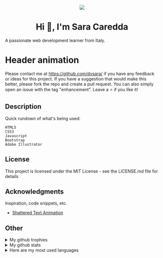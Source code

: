 <p align="center">
<img src="https://user-images.githubusercontent.com/38380539/153727015-b80cf84a-d6d9-4769-b05f-ee11a9ee1869.jpg" >
    </p>
<h1 align="center">Hi 👋, I'm Sara Caredda</h1>
A passionate web development learner from Italy.

# Header animation
Please contact me at https://github.com/dvsara/ if you have any feedback or ideas for this project. If you have a suggestion that would make this better, please fork the repo and create a pull request. You can also simply open an issue with the tag "enhancement". Leave a ⭐  if you like it!

## Description

Quick rundown of what's being used:

    HTML5
    CSS3
    Javascript
    Bootstrap
    Adobe Illustrator  

## License

This project is licensed under the MIT License - see the LICENSE.md file for details

## Acknowledgments

Inspiration, code snippets, etc.
* [Shattered Text Animation](https://gist.github.com/CodeMyUI/3426b52993deb34f5616) 

## Other

<details>
 <summary> My github trophies</summary>

<p align="center"> <a href="https://github.com/ryo-ma/github-profile-trophy"><img src="https://github-profile-trophy.vercel.app/?username=dvsara" alt="dvsara" /></a> </p>
    </details>
<details>
    <summary>My github stats</summary>

 <p align="center"><img align="center" src="https://github-readme-streak-stats.herokuapp.com/?user=dvsara&" alt="dvsara" /></p>
</details>
<details>
    <summary> Here are my most used languages</summary>

 <p align="center"><img align="center" src="https://github-readme-stats.vercel.app/api/top-langs?username=dvsara&show_icons=true&locale=en&layout=compact" alt="dvsara" /></p>
</details>

